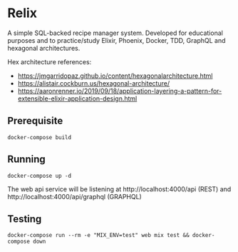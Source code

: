 # Relix

A simple SQL-backed recipe manager system.
Developed for educational purposes and to practice/study Elixir, Phoenix, Docker, TDD, GraphQL and hexagonal architectures.

Hex architecture references:
- https://jmgarridopaz.github.io/content/hexagonalarchitecture.html
- https://alistair.cockburn.us/hexagonal-architecture/
- https://aaronrenner.io/2019/09/18/application-layering-a-pattern-for-extensible-elixir-application-design.html

## Prerequisite

```console
docker-compose build
```

## Running

```console
docker-compose up -d
```
The web api service will be listening at http://localhost:4000/api (REST) and http://localhost:4000/api/graphql (GRAPHQL)

## Testing

```console
docker-compose run --rm -e "MIX_ENV=test" web mix test && docker-compose down
```


